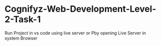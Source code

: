 # Cognifyz-Web-Development-Level-2-Task-1

Run Project in vs code using live server or Pby opening Live Server in system Browser
